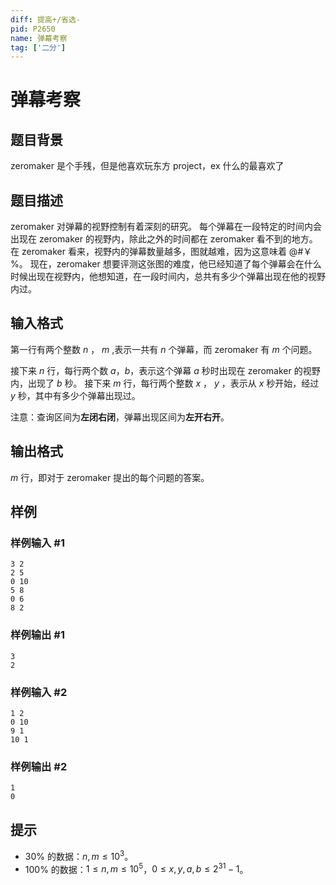```yaml
---
diff: 提高+/省选-
pid: P2650
name: 弹幕考察
tag: ['二分']
---
```

# 弹幕考察
## 题目背景

zeromaker 是个手残，但是他喜欢玩东方 project，ex 什么的最喜欢了

## 题目描述

zeromaker 对弹幕的视野控制有着深刻的研究。 每个弹幕在一段特定的时间内会出现在 zeromaker 的视野内，除此之外的时间都在 zeromaker 看不到的地方。在 zeromaker 看来，视野内的弹幕数量越多，图就越难，因为这意味着 @#￥%。 现在，zeromaker 想要评测这张图的难度，他已经知道了每个弹幕会在什么时候出现在视野内，他想知道，在一段时间内，总共有多少个弹幕出现在他的视野内过。
## 输入格式

第一行有两个整数 $n$ ， $m$ ,表示一共有 $n$ 个弹幕，而 zeromaker 有 $m$ 个问题。

接下来 $n$ 行，每行两个数 $a$，$b$，表示这个弹幕 $a$ 秒时出现在 zeromaker 的视野内，出现了 $b$ 秒。 接下来 $m$ 行，每行两个整数 $x$ ， $y$ ，表示从 $x$ 秒开始，经过 $y$ 秒，其中有多少个弹幕出现过。

注意：查询区间为**左闭右闭**，弹幕出现区间为**左开右开**。

## 输出格式

$m$ 行，即对于 zeromaker 提出的每个问题的答案。

## 样例

### 样例输入 #1
```
3 2
2 5
0 10
5 8
0 6
8 2
```
### 样例输出 #1
```
3
2
```
### 样例输入 #2
```
1 2
0 10
9 1
10 1
```
### 样例输出 #2
```
1 
0

```
## 提示

- $30\%$ 的数据：$n,m \le 10^3$。
- $100\%$ 的数据：$1 \le n,m \le 10^5$，$0 \le x,y,a,b \le 2^{31}-1$。
